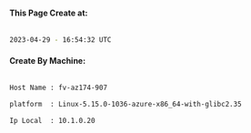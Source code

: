
   
#### This Page Create at:

```bash

2023-04-29 - 16:54:32 UTC

```

#### Create By Machine:

```bash

Host Name : fv-az174-907

platform  : Linux-5.15.0-1036-azure-x86_64-with-glibc2.35

Ip Local  : 10.1.0.20

```

